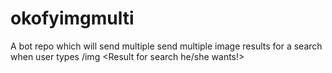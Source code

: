 # okofyimgmulti
A bot repo which will send multiple send multiple image results for a search when user types /img &lt;Result for search he/she wants!> 
